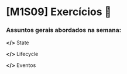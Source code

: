 # [M1S09] Exercícios 📓

### Assuntos gerais abordados na semana:

 **</>** State

 **</>** Lifecycle

 **</>** Eventos